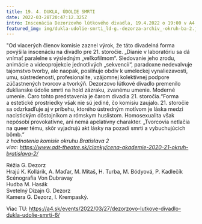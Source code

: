 ```yaml
---
title: 19. 4. DUKLA, ÚDOLIE SMRTI
date: 2022-03-28T20:47:12.325Z
intro: Inscenácia Dezorzovho lútkového divadla, 19.4.2022 o 19:00 v A4
featured_img: img/dukla-udolie-smrti_ld-g.-dezorza-archiv_-okruh-ba-2.jpg
---
```

"Od viacerých členov komisie zaznel výrok, že táto divadelná forma povýšila inscenáciu na divadlo pre 21. storočie. „Dianie v laboratóriu sa dá vnímať paralelne s výsledným „veľkofilmom“. Sledovanie jeho zrodu, animácie a videoprojekcie jednotlivých „sekvencií“, paradoxne nedevalvuje tajomstvo tvorby, ale naopak, posilňuje obdiv k umeleckej vynaliezavosti, umu, sústredenosti, profesionalite, vzájomnej kolektívnej podpore zúčastnených tvorcov a tvorkýň. Dezorzovo lútkové divadlo premenilo duklianske údolie smrti na hold zázraku, zvanému umenie. Moderné umenie. Čaro tohto predstavenia je čarom divadla 21. storočia.“Forma a estetické prostriedky však nie sú jediné, čo komisiu zaujalo. 21. storočie sa odzrkadľuje aj v príbehu, ktorého ústredným motívom je láska medzi nacistickým dôstojníkom a rómskym huslistom. Homosexualita však nepôsobí provokatívne, ani nemá apelatívny charakter. „Tvorcovia netlačia na queer tému, skôr vyjadrujú akt lásky na pozadí smrti a vybuchujúcich bômb.“\
*z hodnotenia komisie okruhu Bratislava 2*\
*viac: https://www.adt-theatre.sk/clanky/cena-akademie-2020-21-okruh-bratislava-2/*

Réžia G. Dezorz\
Hrajú K. Kollárik, A. Maďar, M. Mitaš, H. Turba, M. Bódyová, P. Kadlečík \
Scénografia Von Dubravay \
Hudba M. Hasák \
Svetelný Dizajn G. Dezorz\
Kamera G. Dezorz, I. Krempaský.

Viac TU: https://a4.sk/events/2022/03/27/dezorzovo-lutkove-divadlo-dukla-udolie-smrti-6/